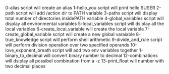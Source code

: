 0-alias script will create an alias
1-hello_you script will print hello $USER
2-path script will add /action dir to PATH variable
3-paths script will display total number of directories insidePATH variable
4-global_variables script will display all environmental variables
5-local_variables script will dsiplay all the local variables
6-create_local_variable will create the local variable
7-create_global_variable script will create a new global varaiable
8-true_knowledge script will perform shell arithmetic
9-divide_and_rule script will perform division operation over two specified operands
10-love_exponent_breath script will add two env variables together
1-binary_to_decimal will convert binary number to decimal
12-combinations will dsiplay all possibel combination from  a -z
13-print_float will number with two decimal places

